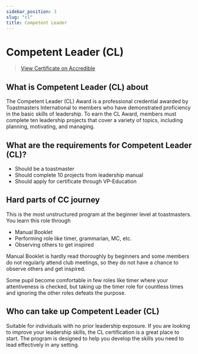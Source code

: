 ```yaml
---
sidebar_position: 3
slug: "cl"
title: Competent Leader
---
```


# Competent Leader (CL)

> [View Certificate on Accredible](https://www.credential.net/e50bc35b-eb7f-4857-8856-9fedce9aef03?username=dhbalaji)

## What is Competent Leader (CL) about

The Competent Leader (CL) Award is a professional credential awarded by Toastmasters International to members who have
demonstrated proficiency in the basic skills of leadership. To earn the CL Award, members must complete ten leadership
projects that cover a variety of topics, including planning, motivating, and managing.

## What are the requirements for Competent Leader (CL)?

- Should be a toastmaster
- Should complete 10 projects from leadership manual
- Should apply for certificate through VP-Education

## Hard parts of CC journey

This is the most unstructured program at the beginner level at toastmasters. You learn this role through

- Manual Booklet
- Performing role like timer, grammarian, MC, etc.
- Observing others to get inspired

Manual Booklet is hardly read thoroughly by beginners and some members do not regularly attend club meetings, so they do
not have a chance to observe others and get inspired.

Some pupil become comfortable in few roles like timer where your attentiveness is checked, but taking up the timer role
for
countless times and ignoring the other roles defeats the purpose.

## Who can take up Competent Leader (CL)

Suitable for individuals with no prior leadership exposure. If you are looking to improve your leadership skills, the CL
certification is a great place to start. The program is
designed to help you develop the skills you need to lead effectively in any setting.

